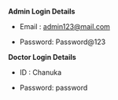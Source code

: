 
**Admin Login Details**

* Email   : admin123@mail.com 

* Password: Password@123

**Doctor Login Details**

* ID      : Chanuka

* Password: password
